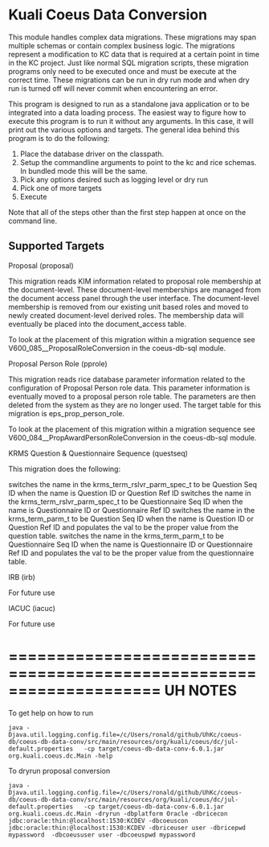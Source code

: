 # Kuali Coeus Data Conversion

This module handles complex data migrations.  These migrations may span multiple schemas or contain complex business logic.
The migrations represent a modification to KC data that is required at a certain point in time in the KC project.  Just
like normal SQL migration scripts, these migration programs only need to be executed once and must be execute at the
correct time.  These migrations can be run in dry run mode and when dry run is turned off will never commit when
encountering an error.

This program is designed to run as a standalone java application or to be integrated into a data loading process.  The
easiest way to figure how to execute this program is to run it without any arguments.  In this case, it will print out
the various options and targets.  The general idea behind this program is to do the following:

1. Place the database driver on the classpath.
2. Setup the commandline arguments to point to the kc and rice schemas.  In bundled mode this will be the same.
3. Pick any options desired such as logging level or dry run
4. Pick one of more targets
5. Execute

Note that all of the steps other than the first step happen at once on the command line.

## Supported Targets

Proposal (proposal)

This migration reads KIM information related to proposal role membership at the document-level.  These document-level
memberships are managed from the document access panel through the user interface.  The document-level membership
is removed from our existing unit based roles and moved to newly created document-level derived roles.  The membership
data will eventually be placed into the document_access table.

To look at the placement of this migration within a migration sequence see V600_085__ProposalRoleConversion in the
coeus-db-sql module.


Proposal Person Role (pprole)

This migration reads rice database parameter information related to the configuration of Proposal Person role
data.  This parameter information is eventually moved to a proposal person role table.  The parameters are then deleted
from the system as they are no longer used.  The target table for this migration is eps_prop_person_role.

To look at the placement of this migration within a migration sequence see V600_084__PropAwardPersonRoleConversion in the
coeus-db-sql module.

KRMS Question & Questionnaire Sequence (questseq)

This migration does the following:

switches the name in the krms_term_rslvr_parm_spec_t to be Question Seq ID when the name is Question ID or Question Ref ID
switches the name in the krms_term_rslvr_parm_spec_t to be Questionnaire Seq ID when the name is Questionnaire ID or Questionnaire Ref ID
switches the name in the krms_term_parm_t to be Question Seq ID when the name is Question ID or Question Ref ID and populates the val to be the proper value from the question table.
switches the name in the krms_term_parm_t to be Questionnaire Seq ID when the name is Questionnaire ID or Questionnaire Ref ID and populates the val to be the proper value from the questionnaire table.


IRB (irb)

For future use

IACUC (iacuc)

For future use


====================================================================
UH NOTES
====================================================================
To get help on how to run

	java -Djava.util.logging.config.file=/c/Users/ronald/github/UhKc/coeus-db/coeus-db-data-conv/src/main/resources/org/kuali/coeus/dc/jul-default.properties   -cp target/coeus-db-data-conv-6.0.1.jar org.kuali.coeus.dc.Main -help

To dryrun proposal conversion

	java -Djava.util.logging.config.file=/c/Users/ronald/github/UhKc/coeus-db/coeus-db-data-conv/src/main/resources/org/kuali/coeus/dc/jul-default.properties   -cp target/coeus-db-data-conv-6.0.1.jar org.kuali.coeus.dc.Main -dryrun -dbplatform Oracle -dbricecon jdbc:oracle:thin:@localhost:1530:KCDEV -dbcoeuscon jdbc:oracle:thin:@localhost:1530:KCDEV -dbriceuser user -dbricepwd mypassword  -dbcoeususer user -dbcoeuspwd mypassword
